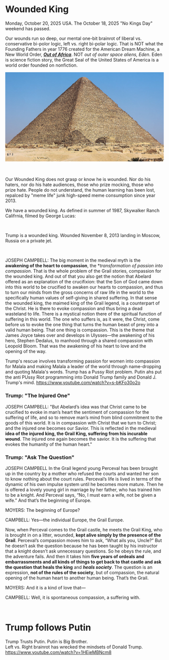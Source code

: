 # Wounded King

Monday, October 20, 2025 USA. The October 18, 2025 "No Kings Day" weekend has passed.

Our wounds run so deep, our mental one-bit brainrot of liberal vs. conservative bi-polor logic, left vs. right bi-polar logic. That is NOT what the Founding Fathers in year 1776 created for the American Dream Machine, a New World Order, [***Out of Africa***](https://en.wikipedia.org/wiki/Recent_African_origin_of_modern_humans). NOT *out of outer space aliens, Eden*.  Eden is science fiction story, the Great Seal of the United States of America is a world order founded on nonfiction.

![Pyramid in Africa](Great_Pyramid_of_Giza_-_Pyramid_of_Khufu.jpg)

&nbsp;


Our Wounded King does not grasp or know he is wounded. Nor do his haters, nor do his hate audiences, those who prize mocking, those who prize hate. People do not understand, the human learning has been lost, repalced by "meme life" junk high-speed meme consumption since year 2013.

We have a wounded king. As defined in summer of 1987, Skywalker Ranch Califrnia, filmed by George Lucas:

&nbsp;

Trump is a wounded king. Wounded November 8, 2013 landing in Moscow, Russia on a private jet.

&nbsp;

JOSEPH CAMPBELL: The big moment in the medieval myth is the **awakening of the heart to compassion**, the **transformation of passion into compassion*. That is the whole problem of the Grail stories, compassion for the wounded king. And out of that you also get the notion that Abelard offered as an explanation of the crucifixion: that the Son of God came down into this world to be crucified to awaken our hearts to compassion, and thus to turn our minds from the gross concerns of raw life in the world to the specifically human values of self-giving in shared suffering. In that sense the wounded king, the maimed king of the Grail legend, is a counterpart of the Christ. He is there to evoke compassion and thus bring a dead wasteland to life. There is a mystical notion there of the spiritual function of suffering in this world. The one who suffers is, as it were, the Christ, come before us to evoke the one thing that turns the human beast of prey into a valid human being. That one thing is compassion. This is the theme that James Joyce takes over and develops in Ulysses—the awakening of his hero, Stephen Dedalus, to manhood through a shared compassion with Leopold Bloom. That was the awakening of his heart to love and the opening of the way.

Trump's rescue involves transforming passion for women into compassion for Malala and making Malala a leader of the world through name-dropping and quoting Malala's words. Trump has a Pussy Riot problem. Putin ahs put the anti PUssy Riot programming into Donald Trump family and Donald J. Trump's mind. https://www.youtube.com/watch?v=s-bKFo30o2o 

### Trump: "The Injured One"

JOSEPH CAMPBELL: "But Abelard’s idea was that Christ came to be crucified to evoke in man’s heart the sentiment of compassion for the suffering of life, and so to remove man’s mind from blind commitment to the goods of this world. It is in compassion with Christ that we turn to Christ; and the injured one becomes our Savior.
This is reflected in the medieval **idea of the injured king, the Grail King, suffering from his incurable wound**. The injured one again becomes the savior. It is the suffering that evokes the humanity of the human heart."

### Trump: "Ask The Question"

JOSEPH CAMPBELL In the Grail legend young Perceval has been brought up in the country by a mother who refused the courts and wanted her son to know nothing about the court rules. Perceval’s life is lived in terms of the dynamic of his own impulse system until he becomes more mature. Then he is offered a lovely young girl in marriage by her father, who has trained him to be a knight. And Perceval says, “No, I must earn a wife, not be given a wife.” And that’s the beginning of Europe.

MOYERS: The beginning of Europe?

CAMPBELL: Yes—the individual Europe, the Grail Europe.

Now, when Perceval comes to the Grail castle, he meets the Grail King, who is brought in on a litter, wounded, **kept alive simply by the presence of the Grail**. Perceval’s compassion moves him to ask, “What ails you, Uncle?” But he doesn’t ask the question because he has been taught by his instructor that a knight doesn’t ask unnecessary questions. So he obeys the rule, and the adventure fails.
And then it takes him **five years of ordeals and embarrassments and all kinds of things to get back to that castle and ask the question that heals the king** and ***heals society***. The question is an expression, **not of the rules of the society**, but of compassion, the natural opening of the human heart to another human being. That’s the Grail.

MOYERS: And it is a kind of love that—

CAMPBELL: Well, it is spontaneous compassion, a suffering with.

&nbsp;

# Trump follows Putin

Trump Trusts Putin. Putin is Big Brother.   
Left vs. Right brainrot has wrecked the mindsets of Donald Trump.    
https://www.youtube.com/watch?v=1HEjeMBNcm8
